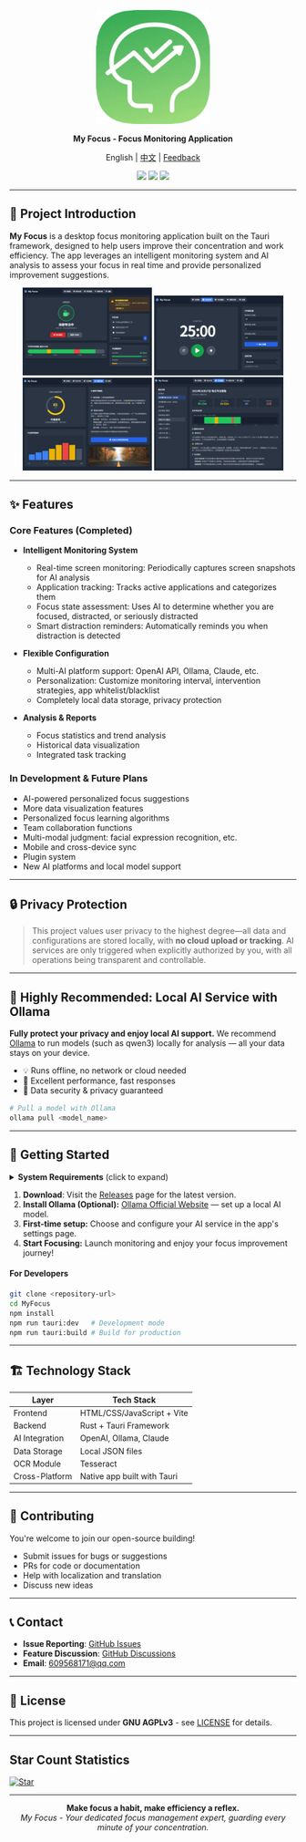 <p align="center">
  <a href="https://github.com/jie0102/My_Focus/releases">
    <img src="assets/icon.jpg" alt="Product Logo" width="200">
  </a>
</p>

<p align="center"><b>My Focus - Focus Monitoring Application</b></p>

<p align="center">English | <a href="./docs/README.zh.md">中文</a> | <a href="https://github.com/jie0102/My_Focus/issues">Feedback</a><br></p>

<p align="center">
  <img src="https://img.shields.io/badge/status-developing-yellow.svg">
  <img src="https://img.shields.io/badge/Tauri-1.5-blue.svg">
  <img src="https://img.shields.io/badge/license-AGPLv3-green.svg">
</p>

---

## 🧐 Project Introduction

**My Focus** is a desktop focus monitoring application built on the Tauri framework, designed to help users improve their concentration and work efficiency.
The app leverages an intelligent monitoring system and AI analysis to assess your focus in real time and provide personalized improvement suggestions.

<p align="center">
  <img src="assets/screenshot1.png" width="45%">
  <img src="assets/screenshot2.png" width="45%">
  <img src="assets/screenshot3.png" width="45%">
  <img src="assets/screenshot4.png" width="45%">
</p>

---

## ✨ Features

### Core Features (Completed)

- **Intelligent Monitoring System**
  - Real-time screen monitoring: Periodically captures screen snapshots for AI analysis
  - Application tracking: Tracks active applications and categorizes them
  - Focus state assessment: Uses AI to determine whether you are focused, distracted, or seriously distracted
  - Smart distraction reminders: Automatically reminds you when distraction is detected

- **Flexible Configuration**
  - Multi-AI platform support: OpenAI API, Ollama, Claude, etc.
  - Personalization: Customize monitoring interval, intervention strategies, app whitelist/blacklist
  - Completely local data storage, privacy protection

- **Analysis & Reports**
  - Focus statistics and trend analysis
  - Historical data visualization
  - Integrated task tracking

### In Development & Future Plans

- AI-powered personalized focus suggestions
- More data visualization features
- Personalized focus learning algorithms
- Team collaboration functions
- Multi-modal judgment: facial expression recognition, etc.
- Mobile and cross-device sync
- Plugin system
- New AI platforms and local model support

---

## 🔒 Privacy Protection

> This project values user privacy to the highest degree—all data and configurations are stored locally, with **no cloud upload or tracking**.
> AI services are only triggered when explicitly authorized by you, with all operations being transparent and controllable.

---

## 🤖 Highly Recommended: Local AI Service with Ollama

**Fully protect your privacy and enjoy local AI support.**
We recommend [Ollama](https://ollama.ai) to run models (such as qwen3) locally for analysis — all your data stays on your device.

- 💡 Runs offline, no network or cloud needed
- 🚀 Excellent performance, fast responses
- 🔐 Data security & privacy guaranteed

```bash
# Pull a model with Ollama
ollama pull <model_name>
```

---

## 🚀 Getting Started

<details>
  <summary><b>System Requirements</b> (click to expand)</summary>

  - Windows 10/11 (main support)
  - 4GB+ RAM (8GB+ recommended)
  - Node.js 18+
  - Rust toolchain (for building)
</details>

1. **Download**: Visit the [Releases](../../releases) page for the latest version.
2. **Install Ollama (Optional):** [Ollama Official Website](https://ollama.ai) — set up a local AI model.
3. **First-time setup:** Choose and configure your AI service in the app's settings page.
4. **Start Focusing:** Launch monitoring and enjoy your focus improvement journey!

#### For Developers

```bash
git clone <repository-url>
cd MyFocus
npm install
npm run tauri:dev   # Development mode
npm run tauri:build # Build for production
```

---

## 🏗️ Technology Stack

| Layer         | Tech Stack                      |
| ------------- | ------------------------------ |
| Frontend      | HTML/CSS/JavaScript + Vite     |
| Backend       | Rust + Tauri Framework         |
| AI Integration| OpenAI, Ollama, Claude         |
| Data Storage  | Local JSON files               |
| OCR Module    | Tesseract                      |
| Cross-Platform| Native app built with Tauri    |

---

## 🤝 Contributing

You're welcome to join our open-source building!

- Submit issues for bugs or suggestions
- PRs for code or documentation
- Help with localization and translation
- Discuss new ideas

---

## 📞 Contact

- **Issue Reporting**: [GitHub Issues](../../issues)
- **Feature Discussion**: [GitHub Discussions](../../discussions)
- **Email**: 609568171@qq.com

---

## 📄 License

This project is licensed under **GNU AGPLv3** - see [LICENSE](LICENSE) for details.

---

## Star Count Statistics

[![Star](https://img.shields.io/github/stars/jie0102/My_Focus?style=social)](https://github.com/jie0102/My_Focus/stargazers)

---

<p align="center">
  <b>Make focus a habit, make efficiency a reflex.</b><br>
  <i>My Focus - Your dedicated focus management expert, guarding every minute of your concentration.</i>
</p>


